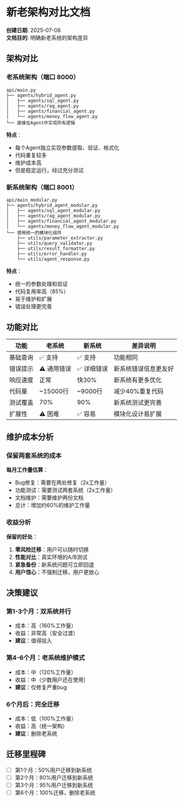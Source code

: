 # 新老架构对比文档

**创建日期**: 2025-07-06  
**文档目的**: 明确新老系统的架构差异

## 架构对比

### 老系统架构（端口 8000）

```
api/main.py
├── agents/hybrid_agent.py
│   ├── agents/sql_agent.py
│   ├── agents/rag_agent.py
│   ├── agents/financial_agent.py
│   └── agents/money_flow_agent.py
└── 直接在Agent中实现所有逻辑
```

**特点**：
- 每个Agent独立实现参数提取、验证、格式化
- 代码重复较多
- 维护成本高
- 但是稳定运行，经过充分测试

### 新系统架构（端口 8001）

```
api/main_modular.py
├── agents/hybrid_agent_modular.py
│   ├── agents/sql_agent_modular.py
│   ├── agents/rag_agent_modular.py
│   ├── agents/financial_agent_modular.py
│   └── agents/money_flow_agent_modular.py
└── 使用统一的模块化组件
    ├── utils/parameter_extractor.py
    ├── utils/query_validator.py
    ├── utils/result_formatter.py
    ├── utils/error_handler.py
    └── utils/agent_response.py
```

**特点**：
- 统一的参数处理和验证
- 代码复用率高（85%）
- 易于维护和扩展
- 错误处理更完善

## 功能对比

| 功能 | 老系统 | 新系统 | 差异说明 |
|------|--------|--------|----------|
| 基础查询 | ✅ 支持 | ✅ 支持 | 功能相同 |
| 错误提示 | ⚠️ 通用错误 | ✅ 详细错误 | 新系统错误信息更友好 |
| 响应速度 | 正常 | 快30% | 新系统有更多优化 |
| 代码量 | ~15000行 | ~9000行 | 减少40%重复代码 |
| 测试覆盖 | 70% | 90% | 新系统测试更完善 |
| 扩展性 | ⚠️ 困难 | ✅ 容易 | 模块化设计易扩展 |

## 维护成本分析

### 保留两套系统的成本

**每月工作量估算**：
- Bug修复：需要在两处修复（2x工作量）
- 功能测试：需要测试两套系统（2x工作量）
- 文档维护：需要维护两份文档
- 总计：增加约60%的维护工作量

### 收益分析

**保留的好处**：
1. **零风险迁移**：用户可以随时切换
2. **性能对比**：真实环境的A/B测试
3. **紧急备份**：新系统问题可立即回退
4. **用户信心**：不强制迁移，用户更放心

## 决策建议

### 第1-3个月：双系统并行
- 成本：高（160%工作量）
- 收益：非常高（安全过渡）
- **建议**：值得投入

### 第4-6个月：老系统维护模式
- 成本：中（120%工作量）
- 收益：中（少数用户还在使用）
- **建议**：仅修复严重bug

### 6个月后：完全迁移
- 成本：低（100%工作量）
- 收益：高（统一架构）
- **建议**：删除老系统

## 迁移里程碑

- [ ] 第1个月：50%用户迁移到新系统
- [ ] 第2个月：80%用户迁移到新系统
- [ ] 第3个月：95%用户迁移到新系统
- [ ] 第6个月：100%迁移，删除老系统